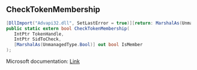 ## CheckTokenMembership

```csharp
[DllImport("Advapi32.dll", SetLastError = true)][return: MarshalAs(UnmanagedType.Bool)]
public static extern bool CheckTokenMembership(
   IntPtr TokenHandle,
   IntPtr SidToCheck,
   [MarshalAs(UnmanagedType.Bool)] out bool IsMember
);
```

Microsoft documentation: [Link](https://docs.microsoft.com/en-us/windows/win32/api/securitybaseapi/nf-securitybaseapi-checktokenmembership)
